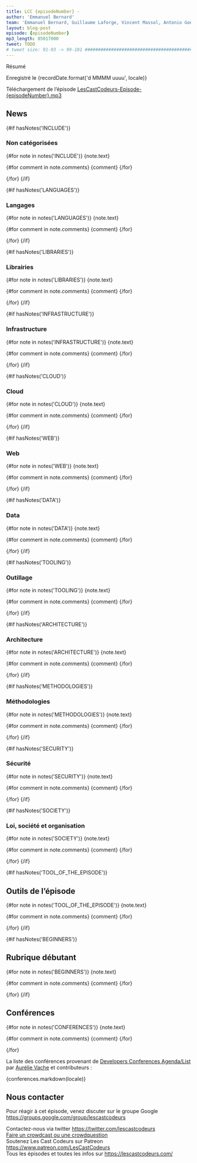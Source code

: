 ```yaml
---
title: LCC {episodeNumber} -
author: 'Emmanuel Bernard'
team: 'Emmanuel Bernard, Guillaume Laforge, Vincent Massol, Antonio Goncalves, Arnaud Héritier, Audrey Neveu, Katia Aresti'
layout: blog-post
episode: {episodeNumber}
mp3_length: 85017000
tweet: TODO
# tweet size: 91-93 -> 99-101 #######################################################################
---
```


Résumé

Enregistré le {recordDate.format('d MMMM uuuu', locale)}

Téléchargement de l’épisode [LesCastCodeurs-Episode-{episodeNumber}.mp3](https://traffic.libsyn.com/lescastcodeurs/LesCastCodeurs-Episode-{episodeNumber}.mp3)

## News

{#if hasNotes('INCLUDE')}
### Non catégorisées

{#for note in notes('INCLUDE')}
{note.text}

{#for comment in note.comments}
{comment}
{/for}

{/for}
{/if}

{#if hasNotes('LANGUAGES')}
### Langages

{#for note in notes('LANGUAGES')}
{note.text}

{#for comment in note.comments}
{comment}
{/for}

{/for}
{/if}

{#if hasNotes('LIBRARIES')}
### Librairies

{#for note in notes('LIBRARIES')}
{note.text}

{#for comment in note.comments}
{comment}
{/for}

{/for}
{/if}

{#if hasNotes('INFRASTRUCTURE')}
### Infrastructure

{#for note in notes('INFRASTRUCTURE')}
{note.text}

{#for comment in note.comments}
{comment}
{/for}

{/for}
{/if}

{#if hasNotes('CLOUD')}
### Cloud

{#for note in notes('CLOUD')}
{note.text}

{#for comment in note.comments}
{comment}
{/for}

{/for}
{/if}

{#if hasNotes('WEB')}
### Web

{#for note in notes('WEB')}
{note.text}

{#for comment in note.comments}
{comment}
{/for}

{/for}
{/if}

{#if hasNotes('DATA')}
### Data

{#for note in notes('DATA')}
{note.text}

{#for comment in note.comments}
{comment}
{/for}

{/for}
{/if}

{#if hasNotes('TOOLING')}
### Outillage

{#for note in notes('TOOLING')}
{note.text}

{#for comment in note.comments}
{comment}
{/for}

{/for}
{/if}

{#if hasNotes('ARCHITECTURE')}
### Architecture

{#for note in notes('ARCHITECTURE')}
{note.text}

{#for comment in note.comments}
{comment}
{/for}

{/for}
{/if}

{#if hasNotes('METHODOLOGIES')}
### Méthodologies

{#for note in notes('METHODOLOGIES')}
{note.text}

{#for comment in note.comments}
{comment}
{/for}

{/for}
{/if}

{#if hasNotes('SECURITY')}
### Sécurité

{#for note in notes('SECURITY')}
{note.text}

{#for comment in note.comments}
{comment}
{/for}

{/for}
{/if}

{#if hasNotes('SOCIETY')}
### Loi, société et organisation

{#for note in notes('SOCIETY')}
{note.text}

{#for comment in note.comments}
{comment}
{/for}

{/for}
{/if}

{#if hasNotes('TOOL_OF_THE_EPISODE')}
## Outils de l’épisode

{#for note in notes('TOOL_OF_THE_EPISODE')}
{note.text}

{#for comment in note.comments}
{comment}
{/for}

{/for}
{/if}

{#if hasNotes('BEGINNERS')}
## Rubrique débutant

{#for note in notes('BEGINNERS')}
{note.text}

{#for comment in note.comments}
{comment}
{/for}

{/for}
{/if}

## Conférences

{#for note in notes('CONFERENCES')}
{note.text}

{#for comment in note.comments}
{comment}
{/for}

{/for}

La liste des conférences provenant de [Developers Conferences Agenda/List](https://github.com/scraly/developers-conferences-agenda)
par [Aurélie Vache](https://github.com/scraly) et contributeurs :

{conferences.markdown(locale)}

## Nous contacter

Pour réagir à cet épisode, venez discuter sur le groupe Google <https://groups.google.com/group/lescastcodeurs>

Contactez-nous via twitter <https://twitter.com/lescastcodeurs>  
[Faire un crowdcast ou une crowdquestion](https://lescastcodeurs.com/crowdcasting/)  
Soutenez Les Cast Codeurs sur Patreon <https://www.patreon.com/LesCastCodeurs>  
Tous les épisodes et toutes les infos sur <https://lescastcodeurs.com/>
<!-- vim: set spelllang=fr : -->
